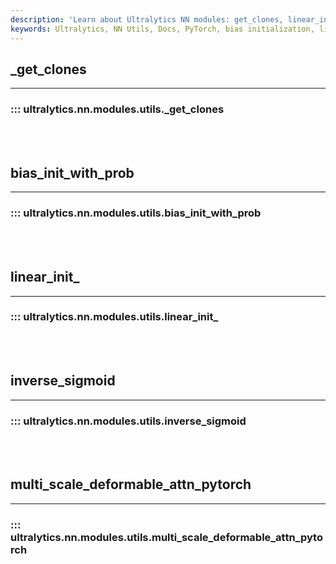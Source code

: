 ```yaml
---
description: 'Learn about Ultralytics NN modules: get_clones, linear_init_, and multi_scale_deformable_attn_pytorch. Code examples and usage tips.'
keywords: Ultralytics, NN Utils, Docs, PyTorch, bias initialization, linear initialization, multi-scale deformable attention
---
```


## _get_clones
---

### ::: ultralytics.nn.modules.utils._get_clones

<br><br>

## bias_init_with_prob
---

### ::: ultralytics.nn.modules.utils.bias_init_with_prob

<br><br>

## linear_init_
---

### ::: ultralytics.nn.modules.utils.linear_init_

<br><br>

## inverse_sigmoid
---

### ::: ultralytics.nn.modules.utils.inverse_sigmoid

<br><br>

## multi_scale_deformable_attn_pytorch
---

### ::: ultralytics.nn.modules.utils.multi_scale_deformable_attn_pytorch

<br><br>
